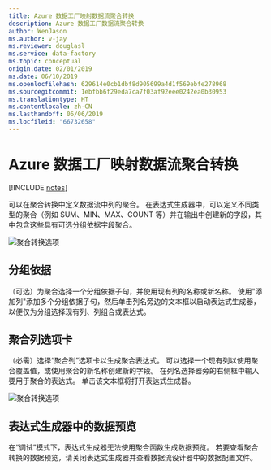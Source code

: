 ```yaml
---
title: Azure 数据工厂映射数据流聚合转换
description: Azure 数据工厂数据流聚合转换
author: WenJason
ms.author: v-jay
ms.reviewer: douglasl
ms.service: data-factory
ms.topic: conceptual
origin.date: 02/01/2019
ms.date: 06/10/2019
ms.openlocfilehash: 629614e0cb1dbf8d905699a4d1f569ebfe278968
ms.sourcegitcommit: 1ebfbb6f29eda7ca7f03af92eee0242ea0b30953
ms.translationtype: HT
ms.contentlocale: zh-CN
ms.lasthandoff: 06/06/2019
ms.locfileid: "66732658"
---
```

# <a name="azure-data-factory-mapping-data-flow-aggregate-transformation"></a>Azure 数据工厂映射数据流聚合转换

[!INCLUDE [notes](../../includes/data-factory-data-flow-preview.md)]

可以在聚合转换中定义数据流中列的聚合。 在表达式生成器中，可以定义不同类型的聚合（例如 SUM、MIN、MAX、COUNT 等）并在输出中创建新的字段，其中包含这些具有可选分组依据字段聚合。

![聚合转换选项](media/data-flow/agg.png "聚合 1")

## <a name="group-by"></a>分组依据
（可选）为聚合选择一个分组依据子句，并使用现有列的名称或新名称。 使用"添加列"添加多个分组依据子句，然后单击列名旁边的文本框以启动表达式生成器，以便仅为分组选择现有列、列组合或表达式。

## <a name="the-aggregate-column-tab"></a>聚合列选项卡 
（必需）选择“聚合列”选项卡以生成聚合表达式。 可以选择一个现有列以使用聚合覆盖值，或使用聚合的新名称创建新的字段。 在列名选择器旁的右侧框中输入要用于聚合的表达式。 单击该文本框将打开表达式生成器。

![聚合转换选项](media/data-flow/agg2.png "聚合器")

## <a name="data-preview-in-expression-builder"></a>表达式生成器中的数据预览

在“调试”模式下，表达式生成器无法使用聚合函数生成数据预览。 若要查看聚合转换的数据预览，请关闭表达式生成器并查看数据流设计器中的数据配置文件。
